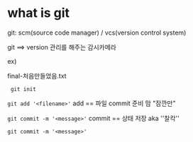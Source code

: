 # what is git

git: scm(source code manager) / vcs(version control system)

git ==> version 관리를 해주는 감시카메라

ex)

final-처음만들었음.txt



` git init`

`git add '<filename>'` add == 파일 commit 준비 맘 "잠깐만"

`git commit -m '<message>'` commit == 상태 저장 aka ''찰칵''

`git commit -m '<message>'`
